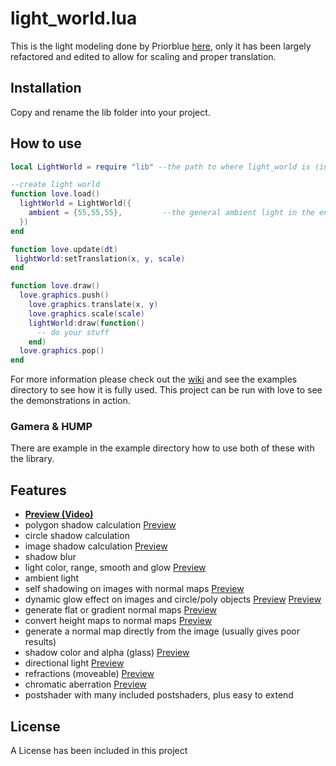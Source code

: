 # light_world.lua

  This is the light modeling done by Priorblue [here](https://bitbucket.org/PriorBlue/love2d-light-and-shadow-engine), 
only it has been largely refactored and edited to allow for scaling and proper translation.  
 
## Installation
   
  Copy and rename the lib folder into your project.
    
## How to use

```lua
local LightWorld = require "lib" --the path to where light_world is (in this repo "lib")

--create light world
function love.load()
  lightWorld = LightWorld({
    ambient = {55,55,55},         --the general ambient light in the environment
  })
end

function love.update(dt)
 lightWorld:setTranslation(x, y, scale)
end

function love.draw()
  love.graphics.push()
    love.graphics.translate(x, y)
    love.graphics.scale(scale)
    lightWorld:draw(function()
      -- do your stuff
    end)
  love.graphics.pop()
end
```

For more information please check out the [wiki](https://github.com/tanema/light_world.lua/wiki) and see the examples directory to see how it is fully used. This project can be run with love to see the demonstrations in action. 

### Gamera & HUMP
There are example in the example directory how to use both of these with the library.

## Features ##
* **[Preview (Video)](https://www.youtube.com/watch?v=6V5Dtsa6Nd4)**
* polygon shadow calculation [Preview](http://onepixelahead.de/love2d_polyshadow.png)
* circle shadow calculation
* image shadow calculation [Preview](http://onepixelahead.de/love2d_polyshadow18.png)
* shadow blur
* light color, range, smooth and glow [Preview](http://onepixelahead.de/love2d_polyshadow2.png)
* ambient light
* self shadowing on images with normal maps [Preview](http://onepixelahead.de/love2d_polyshadow_pixelshadow.png)
* dynamic glow effect on images and circle/poly objects [Preview](http://onepixelahead.de/love2d_polyshadow_glow.png) [Preview](http://onepixelahead.de/love2d_polyshadow15.gif)
* generate flat or gradient normal maps [Preview](http://onepixelahead.de/love2d_polyshadow7.png)
* convert height maps to normal maps [Preview](http://onepixelahead.de/love2d_polyshadow8.png)
* generate a normal map directly from the image (usually gives poor results)
* shadow color and alpha (glass) [Preview](http://onepixelahead.de/love2d_polyshadow9.png)
* directional light [Preview](http://onepixelahead.de/love2d_polyshadow12.png)
* refractions (moveable) [Preview](http://onepixelahead.de/love2d_polyshadow13.gif)
* chromatic aberration [Preview](http://onepixelahead.de/love2d_polyshadow16.gif)
* postshader with many included postshaders, plus easy to extend
			
## License

A License has been included in this project
